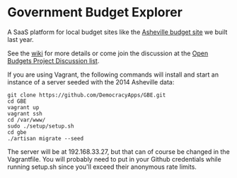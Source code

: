 # Government Budget Explorer

A SaaS platform for local budget sites like the [Asheville budget site](http://avlbudget.org) we built last year.

See the [wiki](https://github.com/DemocracyApps/GBE/wiki) for more details or come join the discussion at 
the [Open Budgets Project Discussion list](https://groups.google.com/forum/?hl=en#!forum/open-budgets-project).

If you are using Vagrant, the following commands will install and start an instance of a server seeded with the 2014 Asheville data:

    git clone https://github.com/DemocracyApps/GBE.git
    cd GBE
    vagrant up
    vagrant ssh
    cd /var/www/
    sudo ./setup/setup.sh
    cd gbe
    ./artisan migrate --seed
    
The server will be at 192.168.33.27, but that can of course be changed in the Vagrantfile.
You will probably need to put in your Github credentials while running setup.sh since you'll 
exceed their anonymous rate limits.


    

